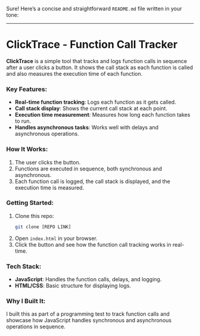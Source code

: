 Sure! Here’s a concise and straightforward `README.md` file written in your tone:

---

# ClickTrace - Function Call Tracker

**ClickTrace** is a simple tool that tracks and logs function calls in sequence after a user clicks a button. It shows the call stack as each function is called and also measures the execution time of each function.

### Key Features:
- **Real-time function tracking**: Logs each function as it gets called.
- **Call stack display**: Shows the current call stack at each point.
- **Execution time measurement**: Measures how long each function takes to run.
- **Handles asynchronous tasks**: Works well with delays and asynchronous operations.

### How It Works:
1. The user clicks the button.
2. Functions are executed in sequence, both synchronous and asynchronous.
3. Each function call is logged, the call stack is displayed, and the execution time is measured.

### Getting Started:
1. Clone this repo:
    ```bash
    git clone [REPO LINK]
    ```
2. Open `index.html` in your browser.
3. Click the button and see how the function call tracking works in real-time.

### Tech Stack:
- **JavaScript**: Handles the function calls, delays, and logging.
- **HTML/CSS**: Basic structure for displaying logs.

### Why I Built It:
I built this as part of a programming test to track function calls and showcase how JavaScript handles synchronous and asynchronous operations in sequence.
